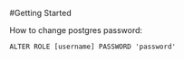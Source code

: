 #Getting Started

How to change postgres password:

```
ALTER ROLE [username] PASSWORD 'password'
```
